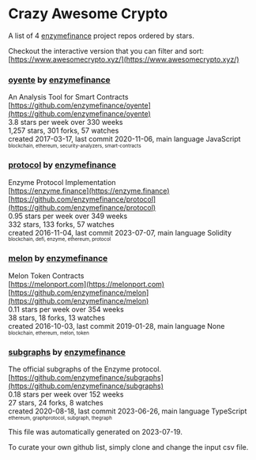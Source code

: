 # Crazy Awesome Crypto
A list of 4 [enzymefinance](https://github.com/enzymefinance) project repos ordered by stars.  

Checkout the interactive version that you can filter and sort: 
[https://www.awesomecrypto.xyz/](https://www.awesomecrypto.xyz/)  


### [oyente](https://github.com/enzymefinance/oyente) by [enzymefinance](https://github.com/enzymefinance)  
 An Analysis Tool for Smart Contracts   
[https://github.com/enzymefinance/oyente](https://github.com/enzymefinance/oyente)  
3.8 stars per week over 330 weeks  
1,257 stars, 301 forks, 57 watches  
created 2017-03-17, last commit 2020-11-06, main language JavaScript  
<sub><sup>blockchain, ethereum, security-analyzers, smart-contracts</sup></sub>


### [protocol](https://github.com/enzymefinance/protocol) by [enzymefinance](https://github.com/enzymefinance)  
Enzyme Protocol Implementation  
[https://enzyme.finance](https://enzyme.finance)  
[https://github.com/enzymefinance/protocol](https://github.com/enzymefinance/protocol)  
0.95 stars per week over 349 weeks  
332 stars, 133 forks, 57 watches  
created 2016-11-04, last commit 2023-07-07, main language Solidity  
<sub><sup>blockchain, defi, enzyme, ethereum, protocol</sup></sub>


### [melon](https://github.com/enzymefinance/melon) by [enzymefinance](https://github.com/enzymefinance)  
 Melon Token Contracts   
[https://melonport.com](https://melonport.com)  
[https://github.com/enzymefinance/melon](https://github.com/enzymefinance/melon)  
0.11 stars per week over 354 weeks  
38 stars, 18 forks, 13 watches  
created 2016-10-03, last commit 2019-01-28, main language None  
<sub><sup>blockchain, ethereum, melon, token</sup></sub>


### [subgraphs](https://github.com/enzymefinance/subgraphs) by [enzymefinance](https://github.com/enzymefinance)  
The official subgraphs of the Enzyme protocol.  
[https://github.com/enzymefinance/subgraphs](https://github.com/enzymefinance/subgraphs)  
0.18 stars per week over 152 weeks  
27 stars, 24 forks, 8 watches  
created 2020-08-18, last commit 2023-06-26, main language TypeScript  
<sub><sup>ethereum, graphprotocol, subgraph, thegraph</sup></sub>


This file was automatically generated on 2023-07-19.  

To curate your own github list, simply clone and change the input csv file.  